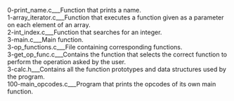 0-print_name.c___Function that prints a name.  
1-array_iterator.c___Function that executes a function given as a parameter on each element of an array.  
2-int_index.c___Function that searches for an integer.  
3-main.c___Main function.  
3-op_functions.c___File containing corresponding functions.  
3-get_op_func.c___Contains the function that selects the correct function to perform the operation asked by the user.  
3-calc.h___Contains all the function prototypes and data structures used by the program.  
100-main_opcodes.c___Program that prints the opcodes of its own main function.
